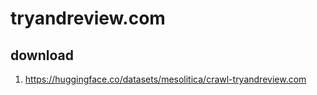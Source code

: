 # tryandreview.com

## download

1. https://huggingface.co/datasets/mesolitica/crawl-tryandreview.com